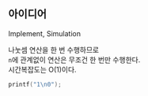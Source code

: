 ## 아이디어
Implement, Simulation  

나눗셈 연산을 한 번 수행하므로  
`n`에 관계없이 연산은 무조건 한 번만 수행한다.  
시간복잡도는 O(1)이다.
```c
printf("1\n0");
```